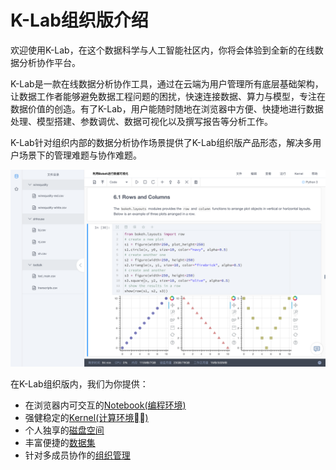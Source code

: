 # K-Lab组织版介绍

欢迎使用K-Lab，在这个数据科学与人工智能社区内，你将会体验到全新的在线数据分析协作平台。

K-Lab是一款在线数据分析协作工具，通过在云端为用户管理所有底层基础架构，让数据工作者能够避免数据工程问题的困扰，快速连接数据、算力与模型，专注在数据价值的创造。有了K-Lab，用户能随时随地在浏览器中方便、快捷地进行数据处理、模型搭建、参数调优、数据可视化以及撰写报告等分析工作。

K-Lab针对组织内部的数据分析协作场景提供了K-Lab组织版产品形态，解决多用户场景下的管理难题与协作难题。

![image description](image/overview.png) 

在K-Lab组织版内，我们为你提供：

* 在浏览器内可交互的[Notebook(编程环境)](chapter1.md)
* 强健稳定的[Kernel(计算环境)](chapter2.md)
* 个人独享的[磁盘空间](chapter3.md)
* 丰富便捷的[数据集](chapter4.md)
* 针对多成员协作的[组织管理](chapter7.md)